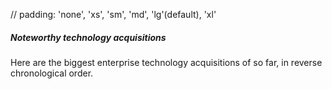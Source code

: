 // padding: 'none', 'xs', 'sm', 'md', 'lg'(default), 'xl'

<Card padding="md">
  <h5
    class="mb-2 text-2xl font-bold tracking-tight text-gray-900 dark:text-white"
  >
    Noteworthy technology acquisitions
  </h5>
  <p class="font-normal leading-tight text-gray-700 dark:text-gray-400">
    Here are the biggest enterprise technology acquisitions of so far, in
    reverse chronological order.
  </p>
</Card>